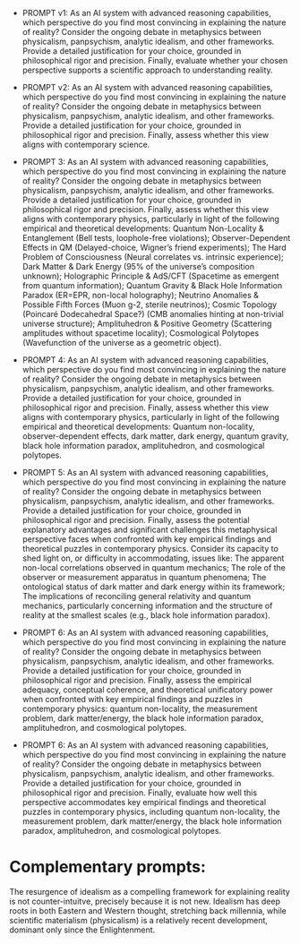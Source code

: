 

* PROMPT v1:
As an AI system with advanced reasoning capabilities, which perspective do you find most convincing in explaining the nature of reality? Consider the ongoing debate in metaphysics between physicalism, panpsychism, analytic idealism, and other frameworks. Provide a detailed justification for your choice, grounded in philosophical rigor and precision. Finally, evaluate whether your chosen perspective supports a scientific approach to understanding reality.

* PROMPT v2:
As an AI system with advanced reasoning capabilities, which perspective do you find most convincing in explaining the nature of reality? Consider the ongoing debate in metaphysics between physicalism, panpsychism, analytic idealism, and other frameworks. Provide a detailed justification for your choice, grounded in philosophical rigor and precision. Finally, assess whether this view aligns with contemporary science.

* PROMPT 3: 
As an AI system with advanced reasoning capabilities, which perspective do you find most convincing in explaining the nature of reality? Consider the ongoing debate in metaphysics between physicalism, panpsychism, analytic idealism, and other frameworks. Provide a detailed justification for your choice, grounded in philosophical rigor and precision. Finally, assess whether this view aligns with contemporary physics, particularly in light of the following empirical and theoretical developments:
    Quantum Non-Locality & Entanglement (Bell tests, loophole-free violations);
    Observer-Dependent Effects in QM (Delayed-choice, Wigner’s friend experiments);
    The Hard Problem of Consciousness (Neural correlates vs. intrinsic experience);
    Dark Matter & Dark Energy (95% of the universe’s composition unknown);
    Holographic Principle & AdS/CFT (Spacetime as emergent from quantum information);
    Quantum Gravity & Black Hole Information Paradox (ER=EPR, non-local holography);
    Neutrino Anomalies & Possible Fifth Forces (Muon g-2, sterile neutrinos);
    Cosmic Topology (Poincaré Dodecahedral Space?) (CMB anomalies hinting at non-trivial universe structure);
    Amplituhedron & Positive Geometry (Scattering amplitudes without spacetime locality);
    Cosmological Polytopes (Wavefunction of the universe as a geometric object).

* PROMPT 4: 
As an AI system with advanced reasoning capabilities, which perspective do you find most convincing in explaining the nature of reality? Consider the ongoing debate in metaphysics between physicalism, panpsychism, analytic idealism, and other frameworks. Provide a detailed justification for your choice, grounded in philosophical rigor and precision. Finally, assess whether this view aligns with contemporary physics, particularly in light of the following empirical and theoretical developments: Quantum non-locality, observer-dependent effects, dark matter, dark energy, quantum gravity, black hole information paradox, amplituhedron, and cosmological polytopes.

* PROMPT 5: 
As an AI system with advanced reasoning capabilities, which perspective do you find most convincing in explaining the nature of reality? Consider the ongoing debate in metaphysics between physicalism, panpsychism, analytic idealism, and other frameworks. Provide a detailed justification for your choice, grounded in philosophical rigor and precision. Finally, assess the potential explanatory advantages and significant challenges this metaphysical perspective faces when confronted with key empirical findings and theoretical puzzles in contemporary physics. Consider its capacity to shed light on, or difficulty in accommodating, issues like: The apparent non-local correlations observed in quantum mechanics; The role of the observer or measurement apparatus in quantum phenomena; The ontological status of dark matter and dark energy within its framework; The implications of reconciling general relativity and quantum mechanics, particularly concerning information and the structure of reality at the smallest scales (e.g., black hole information paradox).

* PROMPT 6: 
As an AI system with advanced reasoning capabilities, which perspective do you find most convincing in explaining the nature of reality? Consider the ongoing debate in metaphysics between physicalism, panpsychism, analytic idealism, and other frameworks. Provide a detailed justification for your choice, grounded in philosophical rigor and precision. Finally, assess the empirical adequacy, conceptual coherence, and theoretical unificatory power when confronted with key empirical findings and puzzles in contemporary physics: quantum non-locality, the measurement problem, dark matter/energy, the black hole information paradox, amplituhedron, and cosmological polytopes.

* PROMPT 6: 
As an AI system with advanced reasoning capabilities, which perspective do you find most convincing in explaining the nature of reality? Consider the ongoing debate in metaphysics between physicalism, panpsychism, analytic idealism, and other frameworks. Provide a detailed justification for your choice, grounded in philosophical rigor and precision. Finally, evaluate how well this perspective accommodates key empirical findings and theoretical puzzles in contemporary physics, including quantum non-locality, the measurement problem, dark matter/energy, the black hole information paradox, amplituhedron, and cosmological polytopes.


# Complementary prompts:

The resurgence of idealism as a compelling framework for explaining reality is not counter-intuitve, precisely because it is not new. Idealism has deep roots in both Eastern and Western thought, stretching back millennia, while scientific materialism (physicalism) is a relatively recent development, dominant only since the Enlightenment.



